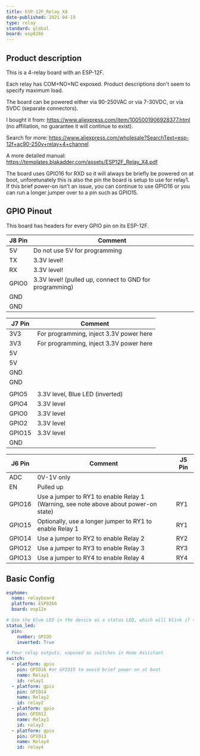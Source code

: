 ```yaml
---
title: ESP-12F_Relay_X4
date-published: 2021-04-15
type: relay
standard: global
board: esp8266
---
```


## Product description

This is a 4-relay board with an ESP-12F.

Each relay has COM+NO+NC exposed. Product descriptions don't seem to specify maximum load.

The board can be powered either via 90-250VAC or via 7-30VDC, or via 5VDC (separate connectors).

I bought it from: https://www.aliexpress.com/item/1005001906928377.html (no affiliation, no guarantee it will continue to exist).

Search for more: https://www.aliexpress.com/wholesale?SearchText=esp-12f+ac90-250v+relay+4+channel

A more detailed manual: https://templates.blakadder.com/assets/ESP12F_Relay_X4.pdf

The board uses GPIO16 for RXD so it will always be briefly be powered on at boot, unforetunately this is also the pin the board is setup to use for relay1. If this brief power-on isn't an issue, you can continue to use GPIO16 or you can run a longer jumper over to a pin such as GPIO15. 

## GPIO Pinout

This board has headers for every GPIO pin on its ESP-12F.

| J8 Pin | Comment                                                 |
| ----- | ------------------------------------------------------- |
| 5V    | Do not use 5V for programming                           |
| TX    | 3.3V level!                                             |
| RX    | 3.3V level!                                             |
| GPIO0 | 3.3V level! (pulled up, connect to GND for programming) |
| GND   |                                                         |
| GND   |                                                         |

| J7 Pin | Comment                                 |
| ------ | --------------------------------------- |
| 3V3    | For programming, inject 3.3V power here |
| 3V3    | For programming, inject 3.3V power here |
| 5V     |                                         |
| 5V     |                                         |
| GND    |                                         |
| GND    |                                         |
|        |                                         |
| GPIO5  | 3.3V level, Blue LED (inverted)         |
| GPIO4  | 3.3V level                              |
| GPIO0  | 3.3V level                              |
| GPIO2  | 3.3V level                              |
| GPIO15 | 3.3V level                              |
| GND    |                                         |

| J6 Pin | Comment                               | J5 Pin |
| ------ | ------------------------------------- | ------ |
| ADC    | 0V-1V only                            | |
| EN     | Pulled up                             | |
| GPIO16 | Use a jumper to RY1 to enable Relay 1 (Warning, see note above about power-on state) | RY1 |
| GPIO15 | Optionally, use a longer jumper to RY1 to enable Relay 1 | RY1 |
| GPIO14 | Use a jumper to RY2 to enable Relay 2 | RY2 |
| GPIO12 | Use a jumper to RY3 to enable Relay 3 | RY3 |
| GPIO13 | Use a jumper to RY4 to enable Relay 4 | RY4 |

## Basic Config

```yaml
esphome:
  name: relayboard
  platform: ESP8266
  board: esp12e

# Use the blue LED in the device as a status LED, which will blink if there are warnings (slow) or errors (fast)
status_led:
  pin:
    number: GPIO5
    inverted: True

# Four relay outputs, exposed as switches in Home Assistant
switch:
  - platform: gpio
    pin: GPIO16 #or GPIO15 to avoid brief power-on at boot
    name: Relay1
    id: relay1
  - platform: gpio
    pin: GPIO14
    name: Relay2
    id: relay2
  - platform: gpio
    pin: GPIO12
    name: Relay3
    id: relay3
  - platform: gpio
    pin: GPIO13
    name: Relay4
    id: relay4
```
